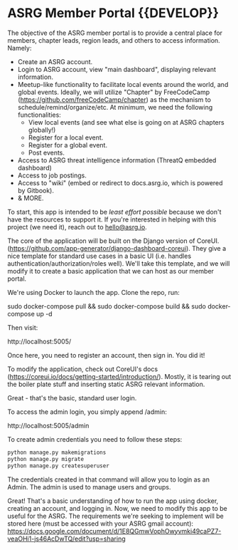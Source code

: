 # ASRG Member Portal {{DEVELOP}}

The objective of the ASRG member portal is to provide a central place for members, chapter leads, region leads, and others to access information. Namely:
- Create an ASRG account.
- Login to ASRG account, view "main dashboard", displaying relevant information.
- Meetup-like functionality to facilitate local events around the world, and global events. Ideally, we will utilize "Chapter" by FreeCodeCamp (https://github.com/freeCodeCamp/chapter) as the mechanism to schedule/remind/organize/etc. At minimum, we need the following functionalities:
  - View local events (and see what else is going on at ASRG chapters globally!)
  - Register for a local event.
  - Register for a global event.
  - Post events.
- Access to ASRG threat intelligence information (ThreatQ embedded dashboard)
- Access to job postings.
- Access to "wiki" (embed or redirect to docs.asrg.io, which is powered by Gitbook).
- & MORE.



To start, this app is intended to be _least effort possible_ because we don't have the resources to support it. If you're interested in helping with this project (we need it), reach out to hello@asrg.io.

The core of the application will be built on the Django version of CoreUI. (https://github.com/app-generator/django-dashboard-coreui). They give a nice template for standard use cases in a basic UI (i.e. handles authentication/authorization/roles well). We'll take this template, and we will modify it to create a basic application that we can host as our member portal.

We're using Docker to launch the app. Clone the repo, run:

sudo docker-compose pull && sudo docker-compose build && sudo docker-compose up -d

Then visit:

http://localhost:5005/

Once here, you need to register an account, then sign in. You did it!

To modify the application, check out CoreUI's docs (https://coreui.io/docs/getting-started/introduction/). Mostly, it is tearing out the boiler plate stuff and inserting static ASRG relevant information.

Great - that's the basic, standard user login.

To access the admin login, you simply append /admin:

http://localhost:5005/admin

To create admin credentials you need to  follow these steps:

```bash
python manage.py makemigrations
python manage.py migrate
python manage.py createsuperuser
```

The credentials created in that command will allow you to login as an Admin. The admin is used to manage users and groups.

Great! That's a basic understanding of how to run the app using docker, creating an account, and logging in. Now, we need to modify this app to be useful for the ASRG. The requirements we're seeking to implement will be stored here (must be accessed with your ASRG gmail account): https://docs.google.com/document/d/1E8QGmwVophOwyvmki49caPZ7-veaOHi1-js46AcDwTQ/edit?usp=sharing
